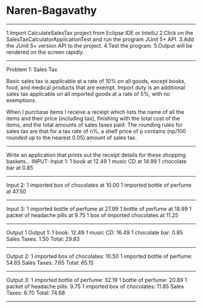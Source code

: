 # Naren-Bagavathy

**********************************************************************************************************************************************************************************
1.Import CalculateSalesTax project from Eclipse IDE or IntelliJ
2.Click on the SalesTaxCalculatorApplicationTest and run the program JUnit 5+ API.
3.Add the JUnit 5+ version API to the project.
4.Test the program.
5.Output will be rendered on the screen rapidly.

**********************************************************************************************************************************************************************************

Problem 1: Sales Tax

Basic sales tax is applicable at a rate of 10% on all goods, except books, food,
and medical products that are exempt. Import duty is an additional sales tax
applicable on all imported goods at a rate of 5%, with no exemptions.

When I purchase items I receive a receipt which lists the name of all the items
and their price (including tax), finishing with the total cost of the items,
and the total amounts of sales taxes paid.  The rounding rules for sales tax are
that for a tax rate of n%, a shelf price of p contains (np/100 rounded up to
the nearest 0.05) amount of sales tax.
*******************************************************************************************************************************************************************************

Write an application that prints out the receipt details for these shopping baskets...
INPUT:
Input 1:
1 book at 12.49
1 music CD at 14.99
1 chocolate bar at 0.85
*******************************************************************************************************************************************************************************

Input 2:
1 imported box of chocolates at 10.00
1 imported bottle of perfume at 47.50
*******************************************************************************************************************************************************************************

Input 3:
1 imported bottle of perfume at 27.99
1 bottle of perfume at 18.99
1 packet of headache pills at 9.75
1 box of imported chocolates at 11.25
*******************************************************************************************************************************************************************************

Output 1
Output 1:
1 book: 12.49
1 music CD: 16.49
1 chocolate bar: 0.85
Sales Taxes: 1.50
Total: 29.83
*******************************************************************************************************************************************************************************

Output 2:
1 imported box of chocolates: 10.50
1 imported bottle of perfume: 54.65
Sales Taxes: 7.65
Total: 65.15
*******************************************************************************************************************************************************************************
Output 3:
1 imported bottle of perfume: 32.19
1 bottle of perfume: 20.89
1 packet of headache pills: 9.75
1 imported box of chocolates: 11.85
Sales Taxes: 6.70
Total: 74.68
*******************************************************************************************************************************************************************************

